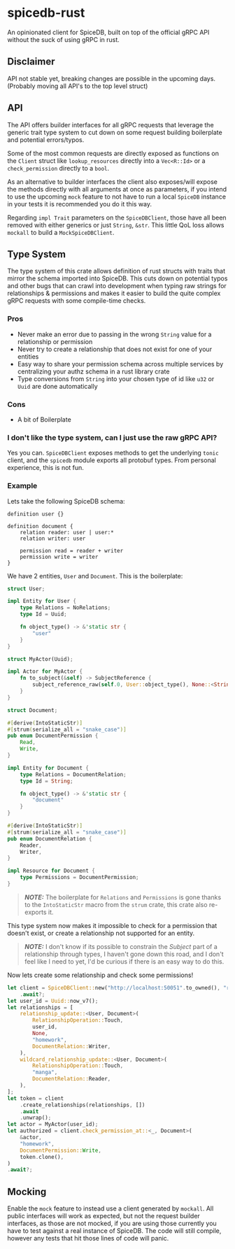 # spicedb-rust

An opinionated client for SpiceDB, built on top of the official gRPC API without the suck of using gRPC in rust.

## Disclaimer
API not stable yet, breaking changes are possible in the upcoming days.
(Probably moving all API's to the top level struct)


## API
The API offers builder interfaces for all gRPC requests that leverage the generic trait type system to 
cut down on some request building boilerplate and potential errors/typos.

Some of the most common requests are directly exposed as functions on the `Client` struct like `lookup_resources` directly into a `Vec<R::Id>` or a `check_permission` directly to a `bool`.

As an alternative to builder interfaces the client also exposes/will expose the methods directly with all arguments at once as parameters, if you intend to use the upcoming `mock` feature to not have to run a local `SpiceDB` instance in your tests it is recommended you do it this way.

Regarding `impl Trait` parameters on the `SpiceDBClient`, those have all been removed with either generics or just `String`, `&str`. This little QoL loss allows `mockall` to build a `MockSpiceDBClient`.

## Type System
The type system of this crate allows definition of rust structs with traits that mirror the schema imported into SpiceDB. This cuts down on potential typos and other bugs that can crawl into development when typing raw strings for relationships & permissions and makes it easier to build the quite complex gRPC requests with some compile-time checks.

### Pros
- Never make an error due to passing in the wrong `String` value for a relationship or permission
- Never try to create a relationship that does not exist for one of your entities
- Easy way to share your permission schema across multiple services by centralizing your authz schema in a rust library crate
- Type conversions from `String` into your chosen type of id like `u32` or `Uuid` are done automatically

### Cons
- A bit of Boilerplate

### I don't like the type system, can I just use the raw gRPC API?
Yes you can. `SpiceDBClient` exposes methods to get the underlying `tonic` client, and the `spicedb` module exports all protobuf types. From personal experience, this is not fun.

### Example
Lets take the following SpiceDB schema:
```zed
definition user {}

definition document {
    relation reader: user | user:*
    relation writer: user
    
    permission read = reader + writer
    permission write = writer
}
```
We have 2 entities, `User` and `Document`. This is the boilerplate:

```rust
struct User;

impl Entity for User {
    type Relations = NoRelations;
    type Id = Uuid;

    fn object_type() -> &'static str {
        "user"
    }
}

struct MyActor(Uuid);

impl Actor for MyActor {
    fn to_subject(&self) -> SubjectReference {
        subject_reference_raw(self.0, User::object_type(), None::<String>)
    }
}

struct Document;

#[derive(IntoStaticStr)]
#[strum(serialize_all = "snake_case")]
pub enum DocumentPermission {
    Read,
    Write,
}

impl Entity for Document {
    type Relations = DocumentRelation;
    type Id = String;

    fn object_type() -> &'static str {
        "document"
    }
}

#[derive(IntoStaticStr)]
#[strum(serialize_all = "snake_case")]
pub enum DocumentRelation {
    Reader,
    Writer,
}

impl Resource for Document {
    type Permissions = DocumentPermission;
}

```
> **_NOTE:_** The boilerplate for `Relations` and `Permissions` is gone thanks to the `IntoStaticStr` macro from the `strum` crate, this crate also re-exports it.

This type system now makes it impossible to check for a permission that doesn't exist, or create a relationship not supported for an entity. 

> **_NOTE:_** I don't know if its possible to constrain the *Subject* part of a relationship through types, I haven't gone down this road, and I don't feel like I need to yet, I'd be curious if there is an easy way to do this.

Now lets create some relationship and check some permissions!
```rust
let client = SpiceDBClient::new("http://localhost:50051".to_owned(), "randomkey")
    .await?;
let user_id = Uuid::now_v7();
let relationships = [
    relationship_update::<User, Document>(
        RelationshipOperation::Touch,
        user_id,
        None,
        "homework",
        DocumentRelation::Writer,
    ),
    wildcard_relationship_update::<User, Document>(
        RelationshipOperation::Touch,
        "manga",
        DocumentRelation::Reader,
    ),
];
let token = client
    .create_relationships(relationships, [])
    .await
    .unwrap();
let actor = MyActor(user_id);
let authorized = client.check_permission_at::<_, Document>(
    &actor,
    "homework",
    DocumentPermission::Write,
    token.clone(),
)
.await?;
```

## Mocking
Enable the `mock` feature to instead use a client generated by `mockall`.
All public interfaces will work as expected, but not the request builder interfaces, as those are not mocked, if you are using those currently you have to test against a real instance of SpiceDB. 
The code will still compile, however any tests that hit those lines of code will panic.
